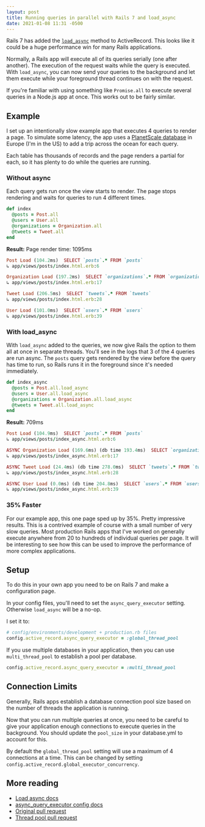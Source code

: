 ```yaml
---
layout: post
title: Running queries in parallel with Rails 7 and load_async
date: 2021-01-08 11:31 -0500
---
```

Rails 7 has added the [`load_async`](https://edgeapi.rubyonrails.org/classes/ActiveRecord/Relation.html#method-i-load_async) method to ActiveRecord. This looks like it could be a huge performance win for many Rails applications.

Normally, a Rails app will execute all of its queries serially (one after another). The execution of the request waits while the query is executed. With `load_async`, you can now send your queries to the background and let them execute while your foreground thread continues on with the request.

If you're familiar with using something like `Promise.all` to execute several queries in a Node.js app at once. This works out to be fairly similar.

## Example
I set up an intentionally slow example app that executes 4 queries to render a page. To simulate some latency, the app uses a [PlanetScale database](https://planetscale.com) in Europe (I'm in the US) to add a trip across the ocean for each query.

Each table has thousands of records and the page renders a partial for each, so it has plenty to do while the queries are running.

### Without async
Each query gets run once the view starts to render. The page stops rendering and waits for queries to run 4 different times.

```ruby
def index
  @posts = Post.all
  @users = User.all
  @organizations = Organization.all
  @tweets = Tweet.all
end
```

**Result:**
Page render time: 1095ms

```ruby
Post Load (104.2ms)  SELECT `posts`.* FROM `posts`
↳ app/views/posts/index.html.erb:6

Organization Load (197.2ms)  SELECT `organizations`.* FROM `organizations`
↳ app/views/posts/index.html.erb:17

Tweet Load (206.5ms)  SELECT `tweets`.* FROM `tweets`
↳ app/views/posts/index.html.erb:28

User Load (101.0ms)  SELECT `users`.* FROM `users`
↳ app/views/posts/index.html.erb:39

```

### With load_async
With `load_async` added to the queries, we now give Rails the option to them all at once in separate threads. You'll see in the logs that 3 of the 4 queries are run async. The `posts` query gets rendered by the view before the query has time to run, so Rails runs it in the foreground since it's needed immediately.

```ruby
def index_async
  @posts = Post.all.load_async
  @users = User.all.load_async
  @organizations = Organization.all.load_async
  @tweets = Tweet.all.load_async
end
```

**Result:**
709ms

```ruby
Post Load (104.9ms)  SELECT `posts`.* FROM `posts`
↳ app/views/posts/index_async.html.erb:6

ASYNC Organization Load (169.6ms) (db time 193.4ms)  SELECT `organizations`.* FROM `organizations`
↳ app/views/posts/index_async.html.erb:17

ASYNC Tweet Load (24.4ms) (db time 278.0ms)  SELECT `tweets`.* FROM `tweets`
↳ app/views/posts/index_async.html.erb:28

ASYNC User Load (0.0ms) (db time 204.8ms)  SELECT `users`.* FROM `users`
↳ app/views/posts/index_async.html.erb:39
```

### 35% Faster

For our example app, this one page sped up by 35%. Pretty impressive results. This is a contrived example of course with a small number of very slow queries. Most production Rails apps that I've worked on generally execute anywhere from 20 to hundreds of individual queries per page. It will be interesting to see how this can be used to improve the performance of more complex applications.


## Setup

To do this in your own app you need to be on Rails 7 and make a configuration page.

In your config files, you'll need to set the `async_query_executor` setting. Otherwise `load_async` will be a no-op.

I set it to:

```ruby
# config/environments/development + production.rb files
config.active_record.async_query_executor = :global_thread_pool
```

If you use multiple databases in your application, then you can use `multi_thread_pool` to establish a pool per database.

```ruby
config.active_record.async_query_executor = :multi_thread_pool
```

## Connection Limits

Generally, Rails apps establish a database connection pool size based on the number of threads the application is running.

Now that you can run multiple queries at once, you need to be careful to give your application enough connections to execute queries in the background. You should update the `pool_size` in your database.yml to account for this.

By default the `global_thread_pool` setting will use a maximum of 4 connections at a time. This can be changed by setting `config.active_record.global_executor_concurrency`.

## More reading
- [Load async docs](https://edgeapi.rubyonrails.org/classes/ActiveRecord/Relation.html#method-i-load_async)
- [async_query_executor config docs](https://edgeguides.rubyonrails.org/configuring.html#config-active-record-async-query-executor)
- [Original pull request](https://github.com/rails/rails/pull/40037)
- [Thread pool pull request](https://github.com/rails/rails/pull/41495)
